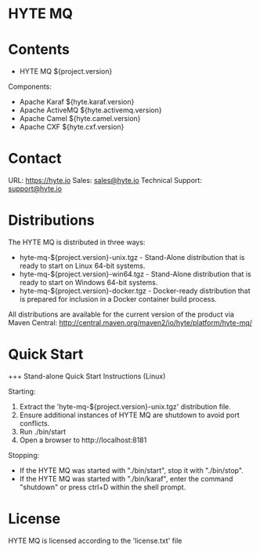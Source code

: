 HYTE MQ
============
 
Contents
========

 * HYTE MQ ${project.version}
 
 Components:
 * Apache Karaf ${hyte.karaf.version}
 * Apache ActiveMQ ${hyte.activemq.version}
 * Apache Camel ${hyte.camel.version}
 * Apache CXF ${hyte.cxf.version}
 
Contact
=======

URL: https://hyte.io
Sales: <sales@hyte.io>
Technical Support: <support@hyte.io>

Distributions
=============

The HYTE MQ is distributed in three ways:

 * hyte-mq-${project.version}-unix.tgz - Stand-Alone distribution that is ready to start on Linux 64-bit systems.
 * hyte-mq-${project.version}-win64.tgz - Stand-Alone distribution that is ready to start on Windows 64-bit systems.
 * hyte-mq-${project.version}-docker.tgz - Docker-ready distribution that is prepared for inclusion in a Docker container build process.

All distributions are available for the current version of the product via Maven Central: http://central.maven.org/maven2/io/hyte/platform/hyte-mq/

Quick Start
===========

+++ Stand-alone Quick Start Instructions (Linux)

 Starting: 

 1. Extract the 'hyte-mq-${project.version}-unix.tgz' distribution file.
 2. Ensure additional instances of HYTE MQ are shutdown to avoid port conflicts.
 3. Run ./bin/start
 4. Open a browser to http://localhost:8181 

 Stopping:

 * If the HYTE MQ was started with "./bin/start", stop it with "./bin/stop".
 * If the HYTE MQ was started with "./bin/karaf", enter the command "shutdown" or press ctrl+D within the shell prompt.

License
====================

HYTE MQ is licensed according to the 'license.txt' file
